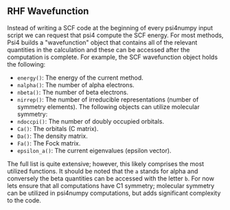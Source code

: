 ## RHF Wavefunction

Instead of writing a SCF code at the beginning of every psi4numpy input script we can request that psi4 compute the SCF energy.
For most methods, Psi4 builds a "wavefunction" object that contains all of the relevant quantities in the calculation and these can be accessed after the computation is complete.
For example, the SCF wavefunction object holds the following:
 - ```energy()```: The energy of the current method.
 - ```nalpha()```: The number of alpha electrons.
 - ```nbeta()```: The number of beta electrons.
 - ```nirrep()```: The number of irreducible representations (number of symmetry elements).
The following objects can utilize molecular symmetry:
 - ```ndoccpi()```: The number of doubly occupied orbitals.
 - ```Ca()```: The orbitals (C matrix).
 - ```Da()```: The density matrix.
 - ```Fa()```: The Fock matrix.
 - ```epsilon_a()```: The current eigenvalues (epsilon vector).

The full list is quite extensive; however, this likely comprises the most utilized functions.
It should be noted that the ```a``` stands for alpha and conversely the beta quantities can be accessed with the letter ```b```.
For now lets ensure that all computations have C1 symmetry;
molecular symmetry can be utilized in psi4numpy computations, but adds significant complexity to the code.




